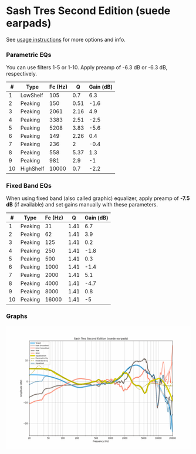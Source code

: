 # Sash Tres Second Edition (suede earpads)
See [usage instructions](https://github.com/jaakkopasanen/AutoEq#usage) for more options and info.

### Parametric EQs
You can use filters 1-5 or 1-10. Apply preamp of -6.3 dB or -6.3 dB, respectively.

|   # | Type      |   Fc (Hz) |    Q |   Gain (dB) |
|-----|-----------|-----------|------|-------------|
|   1 | LowShelf  |       105 | 0.7  |         6.3 |
|   2 | Peaking   |       150 | 0.51 |        -1.6 |
|   3 | Peaking   |      2061 | 2.16 |         4.9 |
|   4 | Peaking   |      3383 | 2.51 |        -2.5 |
|   5 | Peaking   |      5208 | 3.83 |        -5.6 |
|   6 | Peaking   |       149 | 2.26 |         0.4 |
|   7 | Peaking   |       236 | 2    |        -0.4 |
|   8 | Peaking   |       558 | 5.37 |         1.3 |
|   9 | Peaking   |       981 | 2.9  |        -1   |
|  10 | HighShelf |     10000 | 0.7  |        -2.2 |

### Fixed Band EQs
When using fixed band (also called graphic) equalizer, apply preamp of **-7.5 dB** (if available) and set gains manually with these parameters.

|   # | Type    |   Fc (Hz) |    Q |   Gain (dB) |
|-----|---------|-----------|------|-------------|
|   1 | Peaking |        31 | 1.41 |         6.7 |
|   2 | Peaking |        62 | 1.41 |         3.9 |
|   3 | Peaking |       125 | 1.41 |         0.2 |
|   4 | Peaking |       250 | 1.41 |        -1.8 |
|   5 | Peaking |       500 | 1.41 |         0.3 |
|   6 | Peaking |      1000 | 1.41 |        -1.4 |
|   7 | Peaking |      2000 | 1.41 |         5.1 |
|   8 | Peaking |      4000 | 1.41 |        -4.7 |
|   9 | Peaking |      8000 | 1.41 |         0.8 |
|  10 | Peaking |     16000 | 1.41 |        -5   |

### Graphs
![](./Sash%20Tres%20Second%20Edition%20(suede%20earpads).png)
